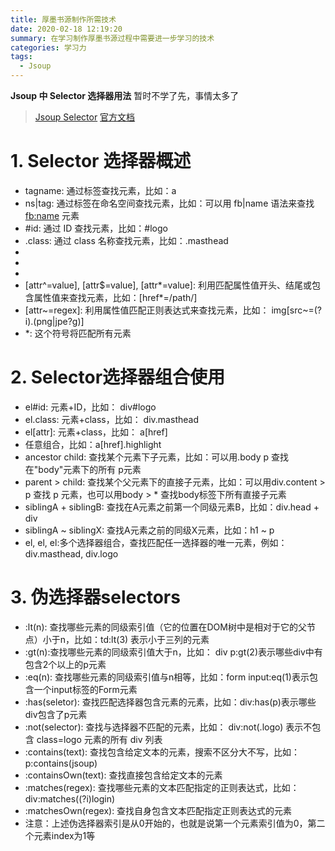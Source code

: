 ```yaml
---
title: 厚墨书源制作所需技术
date: 2020-02-18 12:19:20
summary: 在学习制作厚墨书源过程中需要进一步学习的技术
categories: 学习力
tags:
  - Jsoup
---
```


**Jsoup 中 Selector 选择器用法**
暂时不学了先，事情太多了
<!--more-->

> [Jsoup Selector](https://blog.csdn.net/syt_boss/article/details/82863990)
> [官方文档](https://jsoup.org/apidocs/org/jsoup/select/Selector.html)

# 1. Selector 选择器概述

* tagname: 通过标签查找元素，比如：a
* ns|tag: 通过标签在命名空间查找元素，比如：可以用 fb|name 语法来查找 <fb:name> 元素
* #id: 通过 ID 查找元素，比如：#logo
* .class: 通过 class 名称查找元素，比如：.masthead
* [attribute]: 利用属性查找元素，比如：[href]
* [^attr]: 利用属性名前缀来查找元素，比如：可以用[^data-] 来查找带有 HTML5 Dataset 属性的元素
*  [attr=value]: 利用属性值来查找元素，比如：[width=500]
*  [attr^=value], [attr$=value], [attr*=value]: 利用匹配属性值开头、结尾或包含属性值来查找元素，比如：[href\*=/path/]
*  [attr\~=regex]: 利用属性值匹配正则表达式来查找元素，比如： img[src\~=(?i)\.(png|jpe?g)]
* \*: 这个符号将匹配所有元素

# 2. Selector选择器组合使用

* el#id: 元素+ID，比如： div#logo
* el.class: 元素+class，比如： div.masthead
* el[attr]: 元素+class，比如： a[href]
* 任意组合，比如：a[href].highlight
* ancestor child: 查找某个元素下子元素，比如：可以用.body p 查找在"body"元素下的所有 p元素
* parent > child: 查找某个父元素下的直接子元素，比如：可以用div.content > p 查找 p 元素，也可以用body > * 查找body标签下所有直接子元素
* siblingA + siblingB: 查找在A元素之前第一个同级元素B，比如：div.head + div
* siblingA ~ siblingX: 查找A元素之前的同级X元素，比如：h1 ~ p
* el, el, el:多个选择器组合，查找匹配任一选择器的唯一元素，例如：div.masthead, div.logo

# 3. 伪选择器selectors
* :lt(n): 查找哪些元素的同级索引值（它的位置在DOM树中是相对于它的父节点）小于n，比如：td:lt(3) 表示小于三列的元素
* :gt(n):查找哪些元素的同级索引值大于n，比如： div p:gt(2)表示哪些div中有包含2个以上的p元素
* :eq(n): 查找哪些元素的同级索引值与n相等，比如：form input:eq(1)表示包含一个input标签的Form元素
* :has(seletor): 查找匹配选择器包含元素的元素，比如：div:has(p)表示哪些div包含了p元素
* :not(selector): 查找与选择器不匹配的元素，比如： div:not(.logo) 表示不包含 class=logo 元素的所有 div 列表
* :contains(text): 查找包含给定文本的元素，搜索不区分大不写，比如： p:contains(jsoup)
* :containsOwn(text): 查找直接包含给定文本的元素
* :matches(regex): 查找哪些元素的文本匹配指定的正则表达式，比如：div:matches((?i)login)
* :matchesOwn(regex): 查找自身包含文本匹配指定正则表达式的元素
* 注意：上述伪选择器索引是从0开始的，也就是说第一个元素索引值为0，第二个元素index为1等

